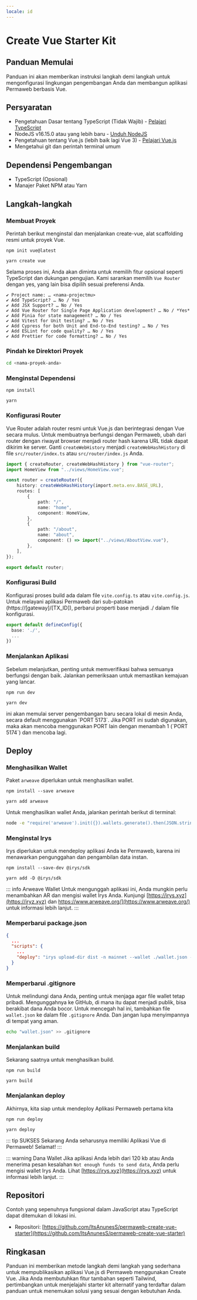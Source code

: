 ```yaml
---
locale: id
---
```


# Create Vue Starter Kit

## Panduan Memulai

Panduan ini akan memberikan instruksi langkah demi langkah untuk mengonfigurasi lingkungan pengembangan Anda dan membangun aplikasi Permaweb berbasis Vue.

## Persyaratan

- Pengetahuan Dasar tentang TypeScript (Tidak Wajib) - [Pelajari TypeScript](https://www.typescriptlang.org/docs/)
- NodeJS v16.15.0 atau yang lebih baru - [Unduh NodeJS](https://nodejs.org/en/download/)
- Pengetahuan tentang Vue.js (lebih baik lagi Vue 3) - [Pelajari Vue.js](https://vuejs.org/)
- Mengetahui git dan perintah terminal umum

## Dependensi Pengembangan

- TypeScript (Opsional)
- Manajer Paket NPM atau Yarn

## Langkah-langkah

### Membuat Proyek

Perintah berikut menginstal dan menjalankan create-vue, alat scaffolding resmi untuk proyek Vue.

<CodeGroup>
  <CodeGroupItem title="NPM">

```console:no-line-numbers
npm init vue@latest
```

  </CodeGroupItem>
  <CodeGroupItem title="YARN">

```console:no-line-numbers
yarn create vue
```

  </CodeGroupItem>
</CodeGroup>

Selama proses ini, Anda akan diminta untuk memilih fitur opsional seperti TypeScript dan dukungan pengujian. Kami sarankan memilih `Vue Router` dengan yes, yang lain bisa dipilih sesuai preferensi Anda.

```console:no-line-numbers
✔ Project name: … <nama-projectmu>
✔ Add TypeScript? … No / Yes
✔ Add JSX Support? … No / Yes
✔ Add Vue Router for Single Page Application development? … No / *Yes*
✔ Add Pinia for state management? … No / Yes
✔ Add Vitest for Unit testing? … No / Yes
✔ Add Cypress for both Unit and End-to-End testing? … No / Yes
✔ Add ESLint for code quality? … No / Yes
✔ Add Prettier for code formatting? … No / Yes
```

### Pindah ke Direktori Proyek

```sh
cd <nama-proyek-anda>
```

### Menginstal Dependensi

<CodeGroup>
  <CodeGroupItem title="NPM">

```console:no-line-numbers
npm install
```

  </CodeGroupItem>
  <CodeGroupItem title="YARN">

```console:no-line-numbers
yarn
```

  </CodeGroupItem>
</CodeGroup>

### Konfigurasi Router

Vue Router adalah router resmi untuk Vue.js dan berintegrasi dengan Vue secara mulus. Untuk membuatnya berfungsi dengan Permaweb, ubah dari router dengan riwayat browser menjadi router hash karena URL tidak dapat dikirim ke server. Ganti `createWebHistory` menjadi `createWebHashHistory` di file `src/router/index.ts` atau `src/router/index.js` Anda.

```ts
import { createRouter, createWebHashHistory } from "vue-router";
import HomeView from "../views/HomeView.vue";

const router = createRouter({
	history: createWebHashHistory(import.meta.env.BASE_URL),
	routes: [
		{
			path: "/",
			name: "home",
			component: HomeView,
		},
		{
			path: "/about",
			name: "about",
			component: () => import("../views/AboutView.vue"),
		},
	],
});

export default router;
```

### Konfigurasi Build

Konfigurasi proses build ada dalam file `vite.config.ts` atau `vite.config.js`. Untuk melayani aplikasi Permaweb dari sub-patokan (https://[gateway]/[TX_ID]), perbarui properti base menjadi ./ dalam file konfigurasi.

```ts
export default defineConfig({
  base: './',
  ...
})
```

### Menjalankan Aplikasi

Sebelum melanjutkan, penting untuk memverifikasi bahwa semuanya berfungsi dengan baik. Jalankan pemeriksaan untuk memastikan kemajuan yang lancar.

<CodeGroup>
  <CodeGroupItem title="NPM">

```console:no-line-numbers
npm run dev
```

  </CodeGroupItem>
  <CodeGroupItem title="YARN">

```console:no-line-numbers
yarn dev
```

  </CodeGroupItem>
</CodeGroup>
ini akan memulai server pengembangan baru secara lokal di mesin Anda, secara default menggunakan `PORT 5173`. Jika PORT ini sudah digunakan, maka akan mencoba menggunakan PORT lain dengan menambah 1 (`PORT 5174`) dan mencoba lagi.

## Deploy

### Menghasilkan Wallet

Paket `arweave` diperlukan untuk menghasilkan wallet.

<CodeGroup>
  <CodeGroupItem title="NPM">

```console:no-line-numbers
npm install --save arweave
```

  </CodeGroupItem>
  <CodeGroupItem title="YARN">

```console:no-line-numbers
yarn add arweave

```

  </CodeGroupItem>
</CodeGroup>

Untuk menghasilkan wallet Anda, jalankan perintah berikut di terminal:

```sh
node -e "require('arweave').init({}).wallets.generate().then(JSON.stringify).then(console.log.bind(console))" > wallet.json
```

### Menginstal Irys

Irys diperlukan untuk mendeploy aplikasi Anda ke Permaweb, karena ini menawarkan pengunggahan dan pengambilan data instan.

<CodeGroup>
  <CodeGroupItem title="NPM">

```console:no-line-numbers
npm install --save-dev @irys/sdk
```

  </CodeGroupItem>
  <CodeGroupItem title="YARN">

```console:no-line-numbers
yarn add -D @irys/sdk
```

  </CodeGroupItem>
</CodeGroup>

::: info Arweave Wallet
Untuk mengunggah aplikasi ini, Anda mungkin perlu menambahkan AR dan mengisi wallet Irys Anda. Kunjungi [https://irys.xyz](https://iryz.xyz) dan https://www.arweave.org/](https://www.arweave.org/) untuk informasi lebih lanjut.
:::

### Memperbarui package.json

```json
{
  ...
  "scripts": {
    ...
    "deploy": "irys upload-dir dist -n mainnet --wallet ./wallet.json -c arweave --index-file index.html --no-confirmation"
  }
}
```

### Memperbarui .gitignore

Untuk melindungi dana Anda, penting untuk menjaga agar file wallet tetap pribadi. Mengunggahnya ke GitHub, di mana itu dapat menjadi publik, bisa berakibat dana Anda bocor. Untuk mencegah hal ini, tambahkan file `wallet.json` ke dalam file `.gitignore` Anda. Dan jangan lupa menyimpannya di tempat yang aman.

```sh
echo "wallet.json" >> .gitignore
```

### Menjalankan build

Sekarang saatnya untuk menghasilkan build.

<CodeGroup>
  <CodeGroupItem title="NPM">

```console:no-line-numbers
npm run build
```

  </CodeGroupItem>
  <CodeGroupItem title="YARN">

```console:no-line-numbers
yarn build
```

  </CodeGroupItem>
</CodeGroup>

### Menjalankan deploy

Akhirnya, kita siap untuk mendeploy Aplikasi Permaweb pertama kita

<CodeGroup>
  <CodeGroupItem title="NPM">

```console:no-line-numbers
npm run deploy
```

  </CodeGroupItem>
  <CodeGroupItem title="YARN">

```console:no-line-numbers
yarn deploy
```

  </CodeGroupItem>
</CodeGroup>

::: tip SUKSES
Sekarang Anda seharusnya memiliki Aplikasi Vue di Permaweb! Selamat!
:::

::: warning Dana Wallet
Jika aplikasi Anda lebih dari 120 kb atau Anda menerima pesan kesalahan `Not enough funds to send data`, Anda perlu mengisi wallet Irys Anda. Lihat [https://irys.xyz](https://irys.xyz) untuk informasi lebih lanjut.
:::

## Repositori

Contoh yang sepenuhnya fungsional dalam JavaScript atau TypeScript dapat ditemukan di lokasi ini.

- Repositori: [https://github.com/ItsAnunesS/permaweb-create-vue-starter](https://github.com/ItsAnunesS/permaweb-create-vue-starter)

## Ringkasan

Panduan ini memberikan metode langkah demi langkah yang sederhana untuk mempublikasikan aplikasi Vue.js di Permaweb menggunakan Create Vue. Jika Anda membutuhkan fitur tambahan seperti Tailwind, pertimbangkan untuk menjelajahi starter kit alternatif yang terdaftar dalam panduan untuk menemukan solusi yang sesuai dengan kebutuhan Anda.
